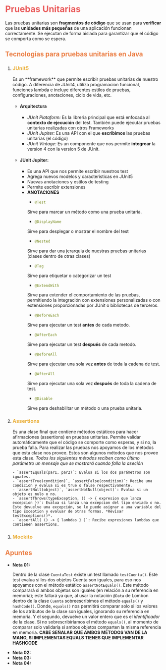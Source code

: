 <h1 style="color: #EA5D5D">Pruebas Unitarias</h1>

Las pruebas unitarias son **fragmentos de código** que se usan para **verificar** que las **unidades más pequeñas** de una aplicación funcionan correctamente. Se ejecutan de forma aislada para garantizar que el código se comporta como se espera. 

<h2 style="color: #EB7E44">Tecnologías para pruebas unitarias en Java</h2>

<ol>
  <li><h3 style="color: #EBB344">JUnit5</h3></li>
  Es un **framework** que permite escribir pruebas unitarias de nuestro código. A diferencia de JUnit4, utiliza programacion funcional, funciones lambda e incluye diferentes estilos de pruebas, configuraciones, anotaciones, ciclo de vida, etc.

  - #### Arquitectura
      - *JUnit Plataform:* Es la libreria principal que está enfocada al **contexto de ejecución** del test. También puede ejecutar pruebas unitarias realizadas con otros Frameworks
      - *JUnit Jupiter:* Es una API con el que **escribimos** las pruebas unitarias (el código)
      - *JUnit Vintage:* Es un componente que nos permite **integrear** la version 4 con la version 5 de JUnit.

  - #### JUnit Jupiter:
      - Es una API que nos permite escribir nuestros test
      - Agrega nuevos modelos y características en JUnit5
      - Nuevas anotaciones y estilos de testing
      - Permite escribir extensiones
      - **ANOTACIONES**
          - ```java 
            @Test
          Sirve para marcar un método como una prueba unitaria. 
          - ```java 
            @DisplayName
          Sirve para desplegar o mostrar el nombre del test 
          - ```java 
            @Nested
          Sirve para dar una jerarquia de nuestras pruebas unitarias (clases dentro de otras clases)
          - ```java 
            @Tag
          Sirve para etiquetar o categorizar un test
          - ```java 
            @ExtendWith
          Sirve para extender el comportamiento de las pruebas, permitiendo la integración con extensiones personalizadas o con extensiones proporcionadas por JUnit o bibliotecas de terceros.
          - ```java 
            @BeforeEach
          Sirve para ejecutar un test **antes** de cada metodo.
          - ```java 
            @AfterEach
          Sirve para ejecutar un test **después** de cada metodo.
          - ```java 
            @BeforeAll
          Sirve para ejecutar una sola vez **antes** de toda la cadena de test. 
          - ```java 
            @AfterAll
          Sirve para ejecutar una sola vez **después** de toda la cadena de test.
          - ```java 
            @Disable
          Sirve para deshabilitar un método o una prueba unitaria.

  <li><h3 style="color: #EBB344">Assertions</h3></li>

  Es una clase final que contiene métodos estáticos para hacer afirmaciones (assertions) en pruebas unitarias. Permite validar automáticamente que el código se comporte como esperas, y si no, la prueba falla.
  Para realizar las pruebas nos apoyamos de los métodos que esta clase nos provee.
  Estos son algunos métodos que nos provee esta clase. *Todos los siguientes métodos reciben como último parámetro un mensaje que se mostrará cuando falla la aseción*

    - `assertEquals(par1, par2)`: Evalua si los dos parámetros son iguales.
    - `assertTrue(condition)`, `assertFalse(condition)`: Recibe una condicion y evalua si es true o false respectivamente.
    - `assertNull(object)`, `assertNotNull(object)`: Evalua si un objeto es nulo o no.
    - `assertThrows(typeException, () -> { expresion que lanza excepcion })`: Evalua si lanza una excepcion del tipo enviado o no. Este devuelve una excepción, se le puede asignar a una variable del tipo Exception y evaluar de otras formas. *Revisar testExceptions()*.
    - `assertAll( () -> { lambdas } )`: Recibe expresiones lambdas que contienen assertions.

  <li><h3 style="color: #EBB344">Mockito</h3></li>
</ol>


















<h2 style="color: #EB7E44">Apuntes</h2>
<ul>
  <li><b>Nota 01:</b></li>

  Dentro de la clase `CuentaTest` existe un test llamado `testCuenta()`. Este test evalua si los dos objetos Cuenta son iguales, para eso nos apoyamos con el método estático `assertNotEquals()`. Este método comparará si ambos objetos son iguales (en relación a su referencia en memoria); este fallará ya que, al usar la notación `@Data` de Lombon dentro de la clase `Cuenta` sobreescribimos el método `equals()` y `hashCode()`. Donde, `equals()` nos permitirá comparar solo si los valores de los atributos de la clase son iguales, ignorando su referencia en memoria. Y el segundo, devuelve un valor entero que es el *identificador* de la clase. Si no sobrescribiríamos el método `equals()`, al momento de comparar solo validaría si ambos objetos comparten la misma referencia en memoria. **CABE SEÑALAR QUE AMBOS MÉTODOS VAN DE LA MANO, SI IMPLEMENTAS EQUALS TIENES QUE IMPLEMENTAR HASHCODE**
  
  <li><b>Nota 02:</b></li>
  <li><b>Nota 03:</b></li>
  <li><b>Nota 04:</b></li>
</ul>